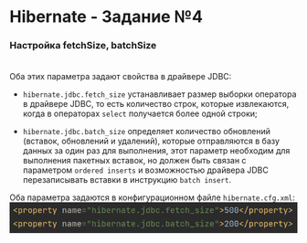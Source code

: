 # Hibernate - Задание №4

### Настройка fetchSize, batchSize<br/><br/>

Оба этих параметра задают свойства в драйвере JDBC:

* `hibernate.jdbc.fetch_size` устанавливает размер выборки оператора в драйвере JDBC, 
то есть количество строк, которые извлекаются, когда в операторах `select` получается более одной строки;


* `hibernate.jdbc.batch_size` определяет количество обновлений (вставок, обновлений 
и удалений), которые отправляются в базу данных за один раз для выполнения, этот 
параметр необходим для выполнения пакетных вставок, но должен быть связан с параметром 
`ordered inserts` и возможностью драйвера JDBC перезаписывать вставки в инструкцию `batch insert`.

Оба параметра задаются в конфигурационном файле `hibernate.cfg.xml`:  
![Настройка fetch_size и batch_size](Task4.png)